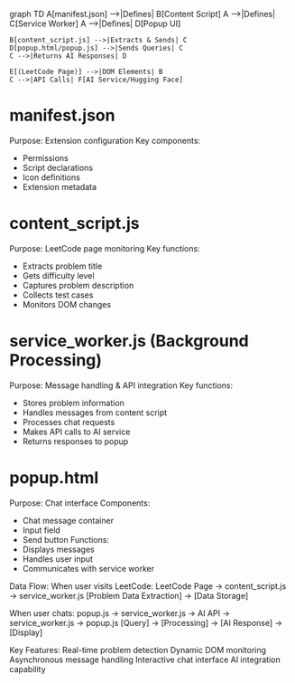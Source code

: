 graph TD
    A[manifest.json] -->|Defines| B[Content Script]
    A -->|Defines| C[Service Worker]
    A -->|Defines| D[Popup UI]
    
    B[content_script.js] -->|Extracts & Sends| C
    D[popup.html/popup.js] -->|Sends Queries| C
    C -->|Returns AI Responses| D
    
    E[(LeetCode Page)] -->|DOM Elements| B
    C -->|API Calls| F[AI Service/Hugging Face]


# manifest.json 
Purpose: Extension configuration
   Key components:
   - Permissions
   - Script declarations
   - Icon definitions
   - Extension metadata

# content_script.js
Purpose: LeetCode page monitoring
   Key functions:
   - Extracts problem title
   - Gets difficulty level
   - Captures problem description
   - Collects test cases
   - Monitors DOM changes

 # service_worker.js (Background Processing)
 Purpose: Message handling & API integration
   Key functions:
   - Stores problem information
   - Handles messages from content script
   - Processes chat requests
   - Makes API calls to AI service
   - Returns responses to popup 

# popup.html
   Purpose: Chat interface
   Components:
   - Chat message container
   - Input field
   - Send button
   Functions:
   - Displays messages
   - Handles user input
   - Communicates with service worker

Data Flow:
When user visits LeetCode:
   LeetCode Page → content_script.js → service_worker.js
   [Problem Data Extraction] → [Data Storage]

When user chats:
   popup.js → service_worker.js → AI API → service_worker.js → popup.js
   [Query] → [Processing] → [AI Response] → [Display]



Key Features:
Real-time problem detection
Dynamic DOM monitoring
Asynchronous message handling
Interactive chat interface
AI integration capability



